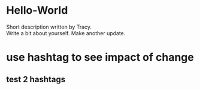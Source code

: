 # Hello-World
Short description written by Tracy.  
Write a bit about yourself.
Make another update.
# use hashtag to see impact of change
## test 2 hashtags
